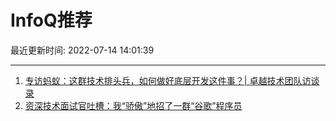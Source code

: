# InfoQ推荐

最近更新时间: 2022-07-14 14:01:39

--- 
1. [专访蚂蚁：这群技术排头兵，如何做好底层开发这件事？| 卓越技术团队访谈录](https://www.infoq.cn/article/qzAIAe2d1mXeTWdAvyt1) 
2. [资深技术面试官吐槽：我“骄傲”地招了一群“谷歌”程序员](https://www.infoq.cn/article/EbkfiGMPQHPrJbcylEBW) 
